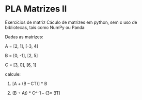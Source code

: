 # PLA Matrizes II
Exercícios de matriz
Cáculo de matrizes em python, sem o uso de bibliotecas, tais como NumPy ou Panda

Dadas as matrizes:

A = [2, 1], [-3, 4]

B = [0, -1], [2, 5]

C = [3, 0], [6, 1]

calcule:

1. [A + (B – CT)] * B
  
2. (B + At) * C^-1 – (3* BT)
